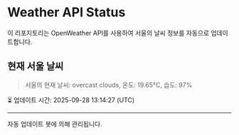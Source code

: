 
# Weather API Status

이 리포지토리는 OpenWeather API를 사용하여 서울의 날씨 정보를 자동으로 업데이트합니다.

## 현재 서울 날씨
> 서울의 현재 날씨: overcast clouds, 온도: 19.65°C, 습도: 97%

⏳ 업데이트 시간: 2025-09-28 13:14:27 (UTC)

---
자동 업데이트 봇에 의해 관리됩니다.
